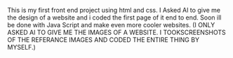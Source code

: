 This is my first front end project using html and css. 
I Asked AI to give me the design of a website and i coded the first page of it end to end.
Soon ill be done with Java Script and make even more cooler websites.
(I ONLY ASKED AI TO GIVE ME THE IMAGES OF A WEBSITE. I TOOKSCREENSHOTS OF THE REFERANCE IMAGES AND CODED THE ENTIRE THING BY MYSELF.)
